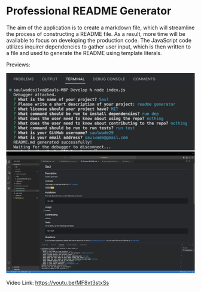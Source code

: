 # Professional README Generator

The aim of the application is to create a markdown file, which will streamline the process of constructing a README file. As a result, more time will be available to focus on developing the production code. The JavaScript code utilizes inquirer dependencies to gather user input, which is then written to a file and used to generate the README using template literals.

Previews: 

![Getting Started](./develop/img/1.jpg)
![Getting Started](./develop/img/2.jpg)


Video Link: https://youtu.be/MF8xt3stxSs


